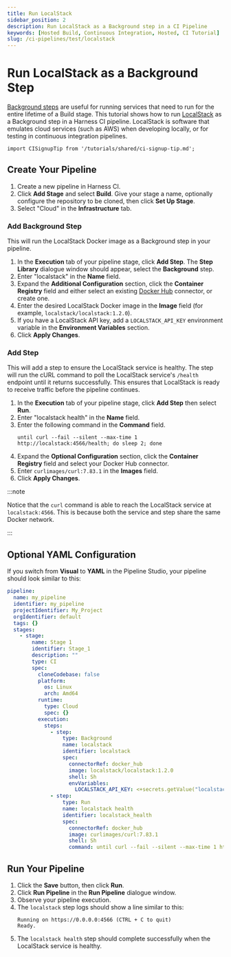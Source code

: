 ```yaml
---
title: Run LocalStack
sidebar_position: 2
description: Run LocalStack as a Background step in a CI Pipeline
keywords: [Hosted Build, Continuous Integration, Hosted, CI Tutorial]
slug: /ci-pipelines/test/localstack
---
```


# Run LocalStack as a Background Step

<ctabanner
  buttonText="Learn More"
  title="Continue your learning journey."
  tagline="Take a Continuous Integration Certification today!"
  link="/certifications/continuous-integration"
  closable={true}
  target="_self"
/>

[Background steps](/docs/continuous-integration/use-ci/manage-dependencies/background-step-settings) are useful for running services that need to run for the entire lifetime of a Build stage. This tutorial shows how to run [LocalStack](https://localstack.cloud/) as a Background step in a Harness CI pipeline. LocalStack is software that emulates cloud services (such as AWS) when developing locally, or for testing in continuous integration pipelines.

```mdx-code-block
import CISignupTip from '/tutorials/shared/ci-signup-tip.md';
```

<CISignupTip />

## Create Your Pipeline

1. Create a new pipeline in Harness CI.
2. Click **Add Stage** and select **Build**. Give your stage a name, optionally configure the repository to be cloned, then click **Set Up Stage**.
3. Select "Cloud" in the **Infrastructure** tab.

### Add Background Step

This will run the LocalStack Docker image as a Background step in your pipeline.

1. In the **Execution** tab of your pipeline stage, click **Add Step**. The **Step Library** dialogue window should appear, select the **Background** step.
2. Enter "localstack" in the **Name** field.
3. Expand the **Additional Configuration** section, click the **Container Registry** field and either select an existing [Docker Hub](https://hub.docker.com/) connector, or create one.
4. Enter the desired LocalStack Docker image in the **Image** field (for example, `localstack/localstack:1.2.0`).
5. If you have a LocalStack API key, add a `LOCALSTACK_API_KEY` environment variable in the **Environment Variables** section.
6. Click **Apply Changes**.

### Add Step

This will add a step to ensure the LocalStack service is healthy. The step will run the cURL command to poll the LocalStack service's `/health` endpoint until it returns successfully. This ensures that LocalStack is ready to receive traffic before the pipeline continues.

1. In the **Execution** tab of your pipeline stage, click **Add Step** then select **Run**.
2. Enter "localstack health" in the **Name** field.
3. Enter the following command in the **Command** field.
   ```
   until curl --fail --silent --max-time 1 http://localstack:4566/health; do sleep 2; done
   ```
4. Expand the **Optional Configuration** section, click the **Container Registry** field and select your Docker Hub connector.
5. Enter `curlimages/curl:7.83.1` in the **Images** field.
6. Click **Apply Changes**.

:::note

Notice that the `curl` command is able to reach the LocalStack service at `localstack:4566`. This is because both the service and step share the same Docker network.

:::

## Optional YAML Configuration

If you switch from **Visual** to **YAML** in the Pipeline Studio, your pipeline should look similar to this:

```yaml
pipeline:
  name: my_pipeline
  identifier: my_pipeline
  projectIdentifier: My_Project
  orgIdentifier: default
  tags: {}
  stages:
    - stage:
        name: Stage 1
        identifier: Stage_1
        description: ""
        type: CI
        spec:
          cloneCodebase: false
          platform:
            os: Linux
            arch: Amd64
          runtime:
            type: Cloud
            spec: {}
          execution:
            steps:
              - step:
                  type: Background
                  name: localstack
                  identifier: localstack
                  spec:
                    connectorRef: docker_hub
                    image: localstack/localstack:1.2.0
                    shell: Sh
                    envVariables:
                      LOCALSTACK_API_KEY: <+secrets.getValue("localstack-api-key")>
              - step:
                  type: Run
                  name: localstack health
                  identifier: localstack_health
                  spec:
                    connectorRef: docker_hub
                    image: curlimages/curl:7.83.1
                    shell: Sh
                    command: until curl --fail --silent --max-time 1 http://localstack:4566/health; do sleep 2; done
```

## Run Your Pipeline

1. Click the **Save** button, then click **Run**.
2. Click **Run Pipeline** in the **Run Pipeline** dialogue window.
3. Observe your pipeline execution.
4. The `localstack` step logs should show a line similar to this:
   ```
   Running on https://0.0.0.0:4566 (CTRL + C to quit)
   Ready.
   ```
5. The `localstack health` step should complete successfully when the LocalStack service is healthy.
